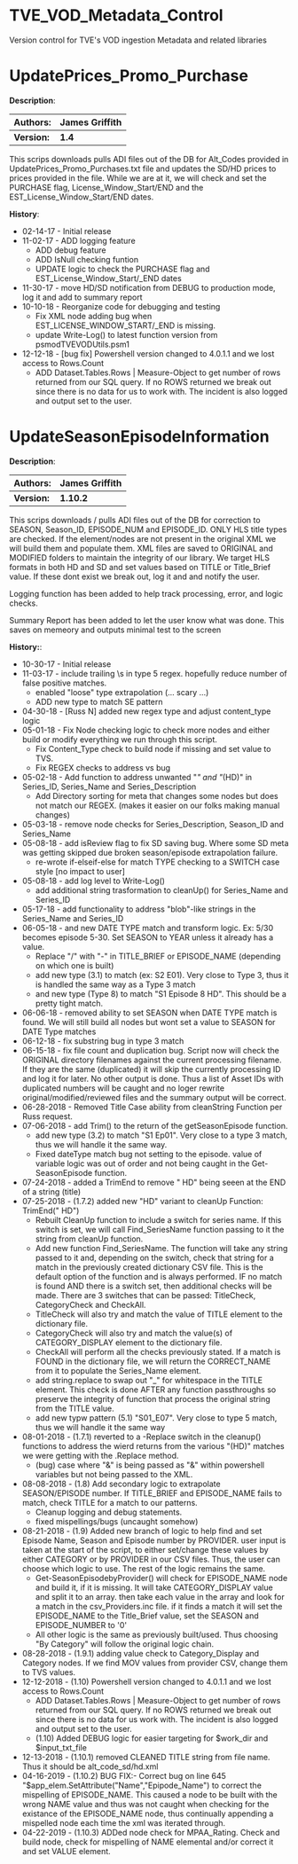 # TVE_VOD_Metadata_Control
Version control for TVE's VOD ingestion Metadata and related libraries


# UpdatePrices_Promo_Purchase
__Description__:

Authors: | James Griffith
-------- | ---------------
__Version:__ | __1.4__

This scrips downloads pulls ADI files out of the DB for Alt_Codes provided in UpdatePrices_Promo_Purchases.txt file and updates the SD/HD prices to prices provided in the file. While we are at it, we will check and set the PURCHASE flag, License_Window_Start/END
 and the EST_License_Window_Start/END dates.
 

__History__:
* 02-14-17 - Initial release
* 11-02-17 - ADD logging feature
	* ADD debug feature
	* ADD IsNull checking funtion
	* UPDATE logic to check the PURCHASE flag and EST_License_Window_Start/_END dates
* 11-30-17 - move HD/SD notification from DEBUG to production mode, log it and add to summary report
* 10-10-18 - Reorganize code for debugging and testing
	* Fix XML node adding bug when EST_LICENSE_WINDOW_START/_END is missing.
	* update Write-Log() to latest function version from psmodTVEVODUtils.psm1
* 12-12-18 - [bug fix] Powershell version changed to 4.0.1.1 and we lost access to Rows.Count
	* ADD Dataset.Tables.Rows | Measure-Object to get number of rows returned from our SQL query. If no ROWS returned we break out since there is no data for us to work with. The incident is also logged and output set to the user.
  
  
# UpdateSeasonEpisodeInformation
__Description__:

 Authors: | James Griffith
 -------- | ---------------
 __Version:__ | __1.10.2__
 
 This scrips downloads / pulls ADI files out of the DB for correction
 to SEASON, Season_ID, EPISODE_NUM and EPISODE_ID. ONLY HLS title
 types are checked. If the element/nodes are not present in the original XML
 we will build them and populate them. XML files are saved to ORIGINAL
 and MODIFIED folders to maintain the integrity of our library. We
 target HLS formats in both HD and SD and set values based on TITLE
 or Title_Brief value. If these dont exist we break out, log it and
 and notify the user.

 Logging function has been added to help track processing, error,
 and logic checks.

 Summary Report has been added to let the user know what was done. This
 saves on memeory and outputs minimal test to the screen


__History:__:
* 10-30-17	- Initial release
* 11-03-17	- include trailing \s in type 5 regex. hopefully reduce	number of false positive matches.
	* enabled "loose" type extrapolation (... scary ...)
	* ADD new type to match SE pattern
* 04-30-18    - [Russ N] added new regex type and adjust content_type logic
* 05-01-18	- Fix Node checking logic to check more nodes and either build or modify everything we run through this script.
	* Fix Content_Type check to build node if missing and set value to TVS.
	* Fix REGEX checks to address  vs  bug
* 05-02-18	- Add function to address unwanted "_" and "_(HD)" in Series_ID, Series_Name and Series_Description
	* Add Directory sorting for meta that changes some nodes but does not match our REGEX. (makes it easier on our folks making manual changes)
* 05-03-18	- remove node checks for Series_Description, Season_ID and Series_Name
* 05-08-18	- add isReview flag to fix SD saving bug. Where some SD meta was getting skipped due broken season/episode extrapolation failure.
	* re-wrote if-elseif-else for match TYPE checking to a SWITCH case style [no impact to user]
* 05-08-18	- add log level to Write-Log()
	* add additional string trasformation to cleanUp() for Series_Name and Series_ID
* 05-17-18	- add functionality to address "blob"-like strings in the Series_Name and Series_ID
* 06-05-18	- and new DATE TYPE match and transform logic. Ex: 5/30 becomes episode 5-30. Set SEASON to YEAR unless it already has a value.
	* Replace "/" with "-" in TITLE_BRIEF or EPISODE_NAME (depending on which one is built)
	* add new type (3.1) to match (ex: S2 E01). Very close to Type 3, thus it is handled the same way as a Type 3 match
	* and new type (Type 8) to match "S1 Episode 8 HD". This should be a pretty tight match.
* 06-06-18	- removed ability to set SEASON when DATE TYPE match is found. We will still build all nodes but wont set a value to SEASON for DATE Type matches
* 06-12-18	- fix substring bug in type 3 match
* 06-15-18	- fix file count and duplication bug. Script now will check the ORIGINAL directory filenames against the current processing filename. If they are the same (duplicated) it will skip the currently processing ID and log it for later. No other output is done. Thus a list of Asset IDs with duplicated numbers will be caught and no loger rewrite original/modified/reviewed files and the summary output will be correct.
* 06-28-2018	- Removed Title Case ability from cleanString Function per Russ request.
* 07-06-2018  - add Trim() to the return of the getSeasonEpisode function.
	* add new type (3.2) to match "S1 Ep01". Very close to a type 3 match, thus we will handle it the same way.
    * Fixed dateType match bug not setting to the episode. value of variable logic was out of order and not being caught in the Get-SeasonEpisode function.
* 07-24-2018  - added a TrimEnd to remove " HD" being seeen at the END of a string (title)
* 07-25-2018	- (1.7.2) added new "HD" variant to cleanUp Function: TrimEnd(" HD")
	* Rebuilt CleanUp function to include a switch for series name. If this switch is set, we will call Find_SeriesName function passing to it the string from cleanUp function.
	* Add new function Find_SeriesName. The function will take any string passed to it and, depending on the switch, check that string for a match in the previously created dictionary CSV file. This is the default option of the function and is always performed. IF no match is found AND there is a switch set, then additional checks will be made. There are 3 switches that can be passed: TitleCheck, CategoryCheck and CheckAll.
	* TitleCheck will also try and match the value of TITLE element to the dictionary file.
	* CategoryCheck will also try and match the value(s) of CATEGORY_DISPLAY element to the dictionary file.
	* CheckAll will perform all the checks previously stated. If a match is FOUND in the dictionary file, we will return the CORRECT_NAME from it to populate the Series_Name element.
	* add string.replace to swap out "_" for whitespace in the TITLE element. This check is done AFTER any function passthroughs so preserve the integrity of function that process the original string from the TITLE value.
	* add new typw pattern (5.1) "S01_E07". Very close to type 5 match, thus we will handle it the same way
* 08-01-2018	- (1.7.1) reverted to a -Replace switch in the cleanup() functions to address the wierd returns from the various "(HD)" matches we were getting with the .Replace method.
	* (bug) case where "&amp;" is being passed as "&" within powershell variables but not being passed to the XML.
* 08-08-2018	- (1.8) Add secondary logic to extrapolate SEASON/EPISODE number. If TITLE_BRIEF and EPISODE_NAME fails to match, check TITLE for a match to our patterns.
	* Cleanup logging and debug statements.
	* fixed mispellings/bugs (uncaught somehow)
* 08-21-2018	- (1.9) Added new branch of logic to help find and set Episode Name, Season and Episode number by PROVIDER. user input is taken at the start of the script, to either set/change these values by either CATEGORY or by PROVIDER in our CSV files. Thus, the user can choose which logic to use. The rest of the logic remains the same.
	* Get-SeasonEpisodebyProvider() will check for EPISODE_NAME node and build it, if it is missing. It will take CATEGORY_DISPLAY value and split it to an array. then take each value in the array and look for a match in the csv_Providers.inc file. if it finds a match it will set the EPISODE_NAME to the Title_Brief value, set the SEASON and EPISODE_NUMBER to '0'
	* All other logic is the same as previously built/used. Thus choosing "By Category" will follow the original logic chain.
* 08-28-2018	- (1.9.1) adding value check to Category_Display and Category nodes. If we find MOV values from provider CSV, change them to TVS values.
* 12-12-2018	- (1.10) Powershell version changed to 4.0.1.1 and we lost access to Rows.Count
	* ADD Dataset.Tables.Rows | Measure-Object to get number of rows returned from our SQL query. If no ROWS returned we break out since there is no data for us work with. The incident is also logged and output set to the user.
	* (1.10) Added DEBUG logic for easier targeting for $work_dir and $input_txt_file
* 12-13-2018	- (1.10.1) removed CLEANED TITLE string from file name. Thus it should be alt_code_sd/hd.xml
* 04-16-2019	- (1.10.2) BUG FIX:- Correct bug on line 645 "$app_elem.SetAttribute("Name","Epipode_Name") to correct the mispelling of EPISODE_NAME. This caused a node to be built with the wrong NAME value and thus was not caught when checking for the existance of the EPISODE_NAME node, thus continually appending a mispelled node each time the xml was iterated through.
* 04-22-2019	- (1.10.3) ADDed node check for MPAA_Rating. Check and build node, check for mispelling of NAME elemental and/or correct it and set VALUE element.
